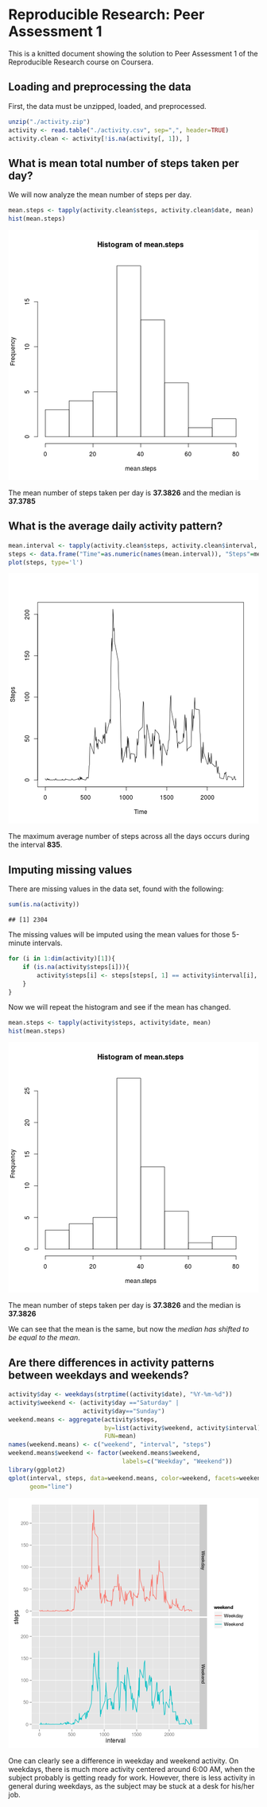 # Reproducible Research: Peer Assessment 1
This is a knitted document showing the solution to Peer Assessment 1 of the 
Reproducible Research course on Coursera.



## Loading and preprocessing the data
First, the data must be unzipped, loaded, and preprocessed.


```r
unzip("./activity.zip")
activity <- read.table("./activity.csv", sep=",", header=TRUE)
activity.clean <- activity[!is.na(activity[, 1]), ]
```

## What is mean total number of steps taken per day?
We will now analyze the mean number of steps per day.


```r
mean.steps <- tapply(activity.clean$steps, activity.clean$date, mean)
hist(mean.steps)
```

![plot of chunk unnamed-chunk-3](figure/unnamed-chunk-3.png) 

The mean number of steps taken per day is **37.3826**
and the median is **37.3785**


## What is the average daily activity pattern?

```r
mean.interval <- tapply(activity.clean$steps, activity.clean$interval, mean)
steps <- data.frame("Time"=as.numeric(names(mean.interval)), "Steps"=mean.interval)
plot(steps, type='l')
```

![plot of chunk unnamed-chunk-4](figure/unnamed-chunk-4.png) 

The maximum average number of steps across all the days occurs during the
interval **835**.

## Imputing missing values
There are missing values in the data set, found with the following:

```r
sum(is.na(activity))
```

```
## [1] 2304
```

The missing values will be imputed using the mean values for those 5-minute
intervals.


```r
for (i in 1:dim(activity)[1]){
    if (is.na(activity$steps[i])){
        activity$steps[i] <- steps[steps[, 1] == activity$interval[i], 2]
    }
}
```

Now we will repeat the histogram and see if the mean has changed.


```r
mean.steps <- tapply(activity$steps, activity$date, mean)
hist(mean.steps)
```

![plot of chunk unnamed-chunk-7](figure/unnamed-chunk-7.png) 

The mean number of steps taken per day is **37.3826**
and the median is **37.3826**   

We can see that the mean is the same, but now the *median has shifted to be
equal to the mean*.

## Are there differences in activity patterns between weekdays and weekends?



```r
activity$day <- weekdays(strptime((activity$date), "%Y-%m-%d"))
activity$weekend <- (activity$day =="Saturday" | 
                     activity$day=="Sunday")
weekend.means <- aggregate(activity$steps, 
                           by=list(activity$weekend, activity$interval), 
                           FUN=mean)
names(weekend.means) <- c("weekend", "interval", "steps")
weekend.means$weekend <- factor(weekend.means$weekend, 
                                labels=c("Weekday", "Weekend"))
library(ggplot2)
qplot(interval, steps, data=weekend.means, color=weekend, facets=weekend ~ ., 
      geom="line")
```

![plot of chunk unnamed-chunk-8](figure/unnamed-chunk-8.png) 

One can clearly see a difference in weekday and weekend activity. On weekdays,
there is much more activity centered around 6:00 AM, when the subject probably
is getting ready for work. However, there is less activity in general during
weekdays, as the subject may be stuck at a desk for his/her job.
